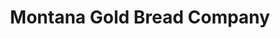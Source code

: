 ---
title: "Montana Gold Bread Company"
url: /richmond-city/montana-gold-bread-company/
shop: Bäckerei
---